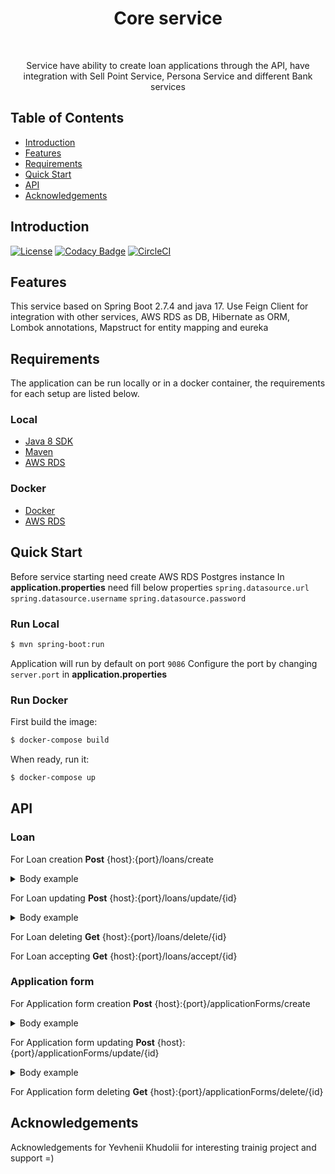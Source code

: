 <h1 align="center"> Core service </h1> <br>

<p align="center">
  Service have ability to create loan applications through the API, 
  have integration with Sell Point Service, Persona Service and different Bank services
</p>


## Table of Contents

- [Introduction](#introduction)
- [Features](#features)
- [Requirements](#requirements)
- [Quick Start](#quick-start)
- [API](#requirements)
- [Acknowledgements](#acknowledgements)




## Introduction

[![License](https://img.shields.io/badge/License-Apache%202.0-blue.svg)](https://opensource.org/licenses/Apache-2.0)
[![Codacy Badge](https://api.codacy.com/project/badge/Grade/e91606af4a364076a7058c5ea1c006a8)](https://www.codacy.com/app/joneubank/microservice-template-java?utm_source=github.com&amp;utm_medium=referral&amp;utm_content=overture-stack/microservice-template-java&amp;utm_campaign=Badge_Grade)
[![CircleCI](https://circleci.com/gh/overture-stack/microservice-template-java/tree/master.svg?style=shield)](https://circleci.com/gh/overture-stack/microservice-template-java/tree/master)

## Features
This service based on Spring Boot 2.7.4 and java 17. 
Use Feign Client for integration with other services, AWS RDS as DB, Hibernate as ORM, Lombok annotations, Mapstruct for entity mapping and eureka


## Requirements
The application can be run locally or in a docker container, the requirements for each setup are listed below.


### Local
* [Java 8 SDK](http://www.oracle.com/technetwork/java/javase/downloads/jdk8-downloads-2133151.html)
* [Maven](https://maven.apache.org/download.cgi)
* [AWS RDS](https://us-east-1.console.aws.amazon.com/rds/home?region=us-east-1#)


### Docker
* [Docker](https://www.docker.com/get-docker)
* [AWS RDS](https://us-east-1.console.aws.amazon.com/rds/home?region=us-east-1#)


## Quick Start

Before service starting need create AWS RDS Postgres instance
In __application.properties__ need fill below properties
`spring.datasource.url`
`spring.datasource.username`
`spring.datasource.password`

### Run Local
```bash
$ mvn spring-boot:run
```

Application will run by default on port `9086`
Configure the port by changing `server.port` in __application.properties__


### Run Docker

First build the image:
```bash
$ docker-compose build
```

When ready, run it:
```bash
$ docker-compose up
```

## API
### Loan
For Loan creation
**Post** {host}:{port}/loans/create
<details><summary>Body example</summary>
{
    "saleType":"ONLINE",
    "salePointId":"1",
    "operatorId":"2",
    "applicationFormId":"3",
    "income":"123",
    "loanAmount":"123",
    "loanTermFrom":"2022-02-05T12:59:11.332",
    "loanTermTo":"2021-02-05T12:59:11.332",
    "commission":"35"
}
</details>

For Loan updating
**Post** {host}:{port}/loans/update/{id}
<details><summary>Body example</summary>
{
    "saleType":"ONLINE",
    "salePointId":"1",
    "operatorId":"2",
    "applicationFormId":"3",
    "income":"123",
    "loanAmount":"123",
    "loanTermFrom":"2022-02-05T12:59:11.332",
    "loanTermTo":"2021-02-05T12:59:11.332",
    "commission":"35"
}
</details>

For Loan deleting
**Get** {host}:{port}/loans/delete/{id}

For Loan accepting
**Get** {host}:{port}/loans/accept/{id}

### Application form
For Application form creation
**Post** {host}:{port}/applicationForms/create
<details><summary>Body example</summary>
{
    "name":"name",
    "lastName":"lastName",
    "surname":"surname",
    "registrationCity":"registrationCity",
    "registrationAddress":"registrationAddress",
    "passportSeries":"passportSeries",
    "passportNumber":"passportNumber",
    "passportType":"PASSBOOK",
    "taxpayerCode":"taxpayerCode",
    "dateOfBirth":"1995-02-05T12:59:11.332",
    "gender":"FEMALE",
    "employmentType":"NOT_EMPLOYED",
    "email":"email@email.com",
    "phoneNumber":"380997771122",
    "isWorkOfficially":"false"
}
</details>

For Application form updating
**Post** {host}:{port}/applicationForms/update/{id}
<details><summary>Body example</summary>
{
    "name":"name",
    "lastName":"lastName",
    "surname":"surname",
    "registrationCity":"registrationCity",
    "registrationAddress":"registrationAddress",
    "passportSeries":"passportSeries",
    "passportNumber":"passportNumber",
    "passportType":"PASSBOOK",
    "taxpayerCode":"taxpayerCode",
    "dateOfBirth":"1995-02-05T12:59:11.332",
    "gender":"FEMALE",
    "employmentType":"NOT_EMPLOYED",
    "email":"email@email.com",
    "phoneNumber":"380997771122",
    "isWorkOfficially":"false"
}
</details>

For Application form deleting
**Get** {host}:{port}/applicationForms/delete/{id}

## Acknowledgements
Acknowledgements for Yevhenii Khudolii for interesting trainig project and support =)
